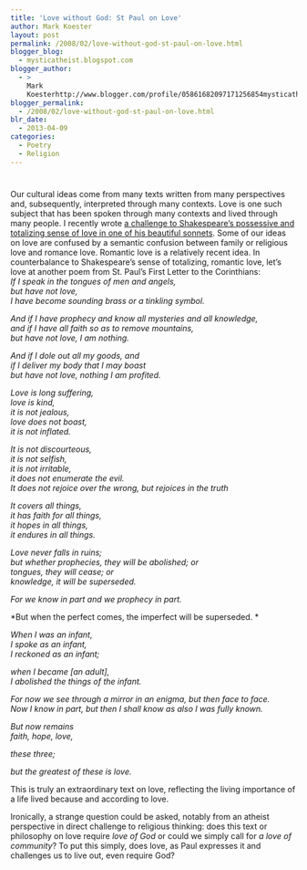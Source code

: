 ```yaml
---
title: 'Love without God: St Paul on Love'
author: Mark Koester
layout: post
permalink: /2008/02/love-without-god-st-paul-on-love.html
blogger_blog:
  - mysticatheist.blogspot.com
blogger_author:
  - >
    Mark
    Koesterhttp://www.blogger.com/profile/05861682097171256854mysticatheist@gmail.com
blogger_permalink:
  - /2008/02/love-without-god-st-paul-on-love.html
blr_date:
  - 2013-04-09
categories:
  - Poetry
  - Religion
---
```

# 

Our cultural ideas come from many texts written from many perspectives and, subsequently, interpreted through many contexts. Love is one such subject that has been spoken through many contexts and lived through many people. I recently wrote [a challenge to Shakespeare’s possessive and totalizing sense of love in one of his beautiful sonnets][1]. Some of our ideas on love are confused by a semantic confusion between family or religious love and romance love. Romantic love is a relatively recent idea. In counterbalance to Shakespeare’s sense of totalizing, romantic love, let’s love at another poem from St. Paul’s First Letter to the Corinthians:   
*If I speak in the tongues of men and angels,  
but have not love,  
I have become sounding brass or a tinkling symbol.*

*And if I have prophecy and know all mysteries and all knowledge,  
and if I have all faith so as to remove mountains,  
but have not love, I am nothing.*

*And if I dole out all my goods, and  
if I deliver my body that I may boast  
but have not love, nothing I am profited.*

*Love is long suffering,  
love is kind,  
it is not jealous,  
love does not boast,  
it is not inflated.*

*It is not discourteous,  
it is not selfish,  
it is not irritable,  
it does not enumerate the evil.  
It does not rejoice over the wrong, but rejoices in the truth*

*It covers all things,  
it has faith for all things,  
it hopes in all things,  
it endures in all things.*

*Love never falls in ruins;  
but whether prophecies, they will be abolished; or  
tongues, they will cease; or  
knowledge, it will be superseded.*

*For we know in part and we prophecy in part.*

*But when the perfect comes, the imperfect will be superseded. *

*When I was an infant,  
I spoke as an infant,  
I reckoned as an infant;*

*when I became [an adult],  
I abolished the things of the infant.*

*For now we see through a mirror in an enigma, but then face to face.  
Now I know in part, but then I shall know as also I was fully known.*

*But now remains  
faith, hope, love,*

*these three;*

*but the greatest of these is love.*

This is truly an extraordinary text on love, reflecting the living importance of a life lived because and according to love. 

Ironically, a strange question could be asked, notably from an atheist perspective in direct challenge to religious thinking: does this text or philosophy on love require *love of God* or could we simply call for *a love of community*? To put this simply, does love, as Paul expresses it and challenges us to live out, even require God?

 [1]: http://mysticatheist.blogspot.com/2008/01/shakespeare-on-love.html